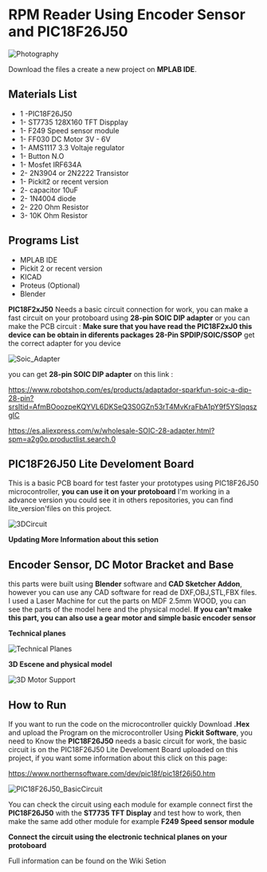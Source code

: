 # **RPM Reader Using Encoder Sensor and PIC18F26J50**

![Photography](https://github.com/user-attachments/assets/8eab8f1d-283b-48e4-8397-1f29b2997110)


Download the files a create a new project on **MPLAB IDE**.

## Materials List

* 1 -PIC18F26J50
* 1- ST7735 128X160 TFT Dispplay
* 1- F249 Speed sensor module
* 1- FF030 DC Motor 3V - 6V
* 1- AMS1117 3.3 Voltaje regulator
* 1- Button N.O
* 1- Mosfet IRF634A
* 2- 2N3904 or 2N2222 Transistor
* 1- Pickit2 or recent version
* 2- capacitor 10uF
* 2- 1N4004 diode
* 2- 220 Ohm Resistor
* 3- 10K Ohm Resistor

## **Programs List**
* MPLAB IDE
* Pickit 2 or recent version
* KICAD
* Proteus (Optional)
* Blender

**PIC18F2xJ50** Needs a basic circuit connection for work, you can make a fast circuit on your protoboard using **28-pin SOIC DIP adapter** or you can make the PCB circuit :
**Make sure that you have read the PIC18F2xJ0 this device can be obtain in diferents packages 28-Pin SPDIP/SOIC/SSOP** get the correct adapter for you device

![Soic_Adapter](https://github.com/user-attachments/assets/1856742a-0e35-4ee1-a9c5-26358790dd23)

you can get **28-pin SOIC DIP adapter** on this link :

https://www.robotshop.com/es/products/adaptador-sparkfun-soic-a-dip-28-pin?srsltid=AfmBOoozpeKQYVL6DKSeQ3S0GZn53rT4MvKraFbA1pY9f5YSlqqszgIC

https://es.aliexpress.com/w/wholesale-SOIC-28-adapter.html?spm=a2g0o.productlist.search.0

## **PIC18F26J50 Lite Develoment Board**

This is a basic PCB board for test faster your prototypes using PIC18F26J50 microcontroller, **you can use it on your protoboard** I'm working in a advance version you could see it in others repositories, you can find lite_version'files on this project.

![3DCircuit](https://github.com/user-attachments/assets/e5a6772c-0f19-4dc7-87ed-727d447a20ed)


**Updating More Information about this setion**

## **Encoder Sensor, DC Motor Bracket and Base**

this parts were built using **Blender** software and **CAD Sketcher Addon**, however you can use any CAD software for read de DXF,OBJ,STL,FBX files.
I used a Laser Machine for cut the parts on MDF 2.5mm WOOD, you can see the parts of the model here and the physical model. **If you can't make this part, you can also use a gear motor and simple basic encoder sensor**


**Technical planes**

![Technical Planes](https://github.com/user-attachments/assets/af05610c-3d59-43ae-a38b-21098dc6575b)

**3D Escene and physical model**

![3D Motor Support](https://github.com/user-attachments/assets/50854ce8-515f-40ed-968b-b2dcb6f4151a)

## **How to Run**
 If you want to run the code on the microcontroller quickly Download **.Hex** and upload the Program on the microcontroller Using **Pickit Software**, you need to Know the **PIC18F26J50** needs a basic circuit for work, the basic circuit is on the PIC18F26J50 Lite Develoment Board uploaded on this project, if you want some information about this click on this page:
 
 https://www.northernsoftware.com/dev/pic18f/pic18f26j50.htm

![PIC18F26J50_BasicCircuit](https://github.com/user-attachments/assets/8f1b73cd-9c67-4d50-89d6-dbeb613decd1)

You can check the circuit using each module for example connect first the **PIC18F26J50** with the **ST7735 TFT Display** and test how to work, then make the same add other module for example **F249 Speed sensor module**

**Connect the circuit using the electronic technical planes on your protoboard**

Full information can be found on the Wiki Setion






